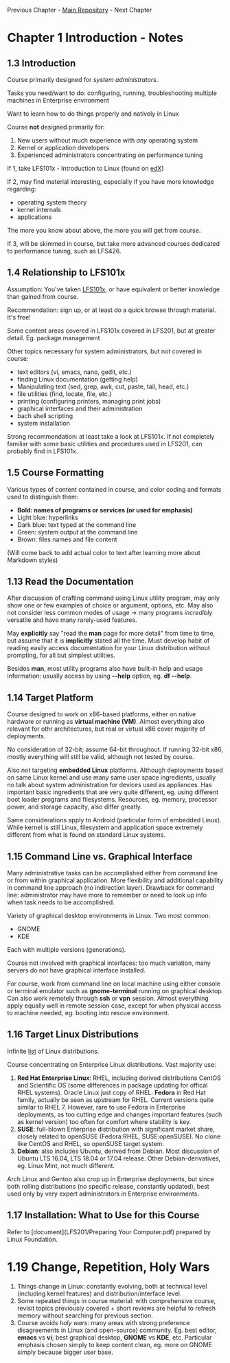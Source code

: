 Previous Chapter - [Main Repository](../) - Next Chapter

# Chapter 1 Introduction - Notes

## 1.3 Introduction
Course primarily designed for *system administrators*.

Tasks you need/want to do: configuring, running, troubleshooting multiple machines in Enterprise environment

Want to learn how to do things properly and natively in Linux

Course **not** designed primarily for:
1. New users without much experience with *any* operating system
2. Kernel or application developers
3. Experienced administrators concentrating on performance tuning

If 1, take LFS101x - Introduction to Linux (found on [edX](https://www.edx.org/course/introduction-to-linux))

If 2, may find material interesting, especially if you have more knowledge regarding:
- operating system theory
- kernel internals
- applications

The more you know about above, the more you will get from course.

If 3, will be skimmed in course, but take more advanced courses dedicated to performance tuning, such as LFS426.


## 1.4 Relationship to LFS101x
Assumption: You've taken [LFS101x](https://www.edx.org/course/introduction-to-linux), or have equivalent or better knowledge than gained from course.

Recommendation: sign up, or at least do a quick browse through material. It's free!

Some content areas covered in LFS101x covered in LFS201, but at greater detail. Eg. package management

Other topics necessary for system administrators, but not covered in course:
- text editors (vi, emacs, nano, gedit, etc.)
- finding Linux documentation (getting help)
- Manipulating text (sed, grep, awk, cut, paste, tail, head, etc.)
- file utilities (find, locate, file, etc.)
- printing (configuring printers, managing print jobs)
- graphical interfaces and their administration
- bach shell scripting
- system installation

Strong recommendation: at least take a look at LFS101x. If not completely familiar with some basic utilities and procedures used in LFS201, can probably find in LFS101x.


## 1.5 Course Formatting
Various types of content contained in course, and color coding and formats used to distinguish them:
- **Bold: names of programs or services (or used for emphasis)**
- Light blue: hyperlinks
- Dark blue: text typed at the command line
- Green: system output at the command line
- Brown: files names and file content

(Will come back to add actual color to text after learning more about Markdown styles)

## 1.13 Read the Documentation
After discussion of crafting command using Linux utility program, may only show one or few examples of choice or argument, options, etc. May also not consider less common modes of usage -> many programs *incredibly* versatile and have many rarely-used features.

May **explicitly** say "read the **man** page for more detail" from time to time, but assume that it is **implicitly** stated all the time. Must develop habit of reading easily access documentation for your Linux distribution without prompting, for all but simplest utilities.

Besides **man**, most utility programs also have built-in help and usage information: usually access by using **--help** option, eg. **df --help**.


## 1.14 Target Platform
Course designed to work on x86-based platforms, either on native hardware or running as **virtual machine (VM)**. Almost everything also relevant for othr architectures, but real or virtual x86 cover majority of deployments.

No consideration of 32-bit; assume 64-bit throughout. If running 32-bit x86, mostly everything will still be valid, although not tested by course.

Also *not* targeting **embedded Linux** platforms. Although deployments based on same Linux kernel and use many same user space ingredients, usually no talk about system administration for devices used as appliances. Has important basic ingredients that are very quite different, eg. using different boot loader programs and filesystems. Resources, eg. memory, processor power, and storage capacity, also differ greatly.

Same considerations apply to Android (particular form of embedded Linux). While kernel is still Linux, filesystem and application space extremely different from what is found on standard Linux systems.


## 1.15 Command Line vs. Graphical Interface
Many administrative tasks can be accomplished either from command line or from within graphical application. More flexibility and additional capability in command line approach (no indirection layer). Drawback for command line: administrator may have more to remember or need to look up info when task needs to be accomplished.

Variety of graphical desktop environments in Linux. Two most common:
- GNOME
- KDE

Each with multiple versions (generations).

Course not involved with graphical interfaces: too much variation, many servers do not have graphical interface installed.

For course, work from command line on local machine using either console or terminal emulator such as **gnome-terminal** running on graphical desktop. Can also work remotely through **ssh** or **vpn** session. Almost everything apply equally well in remote session case, except for when physical access to machine needed, eg. booting into rescue environment.


## 1.16 Target Linux Distributions
Infinite [list](http://lwn.net/Distributions) of Linux distributions.

Course concentrating on Enterprise Linux distributions. Vast majority use:
1. **Red Hat Enterprise Linux**: RHEL, including derived distributions CentOS and Scientific OS (some differences in package updating for offical RHEL systems). Oracle Linux just copy of RHEL. **Fedora** in Red Hat family, actually be seen as upstream for RHEL. Current versions quite similar to RHEL 7. However, rare to use Fedora in Enterprise deployments, as too cutting edge and changes important features (such as kernel version) too often for comfort where stability is key.
2. **SUSE**: full-blown Enterprise distribution with significant market share, closely related to openSUSE (Fedora:RHEL, SUSE:openSUSE). No clone like CentOS and RHEL, so openSUSE target system.
3. **Debian**: also includes Ubuntu, derived from Debian. Most discussion of Ubuntu LTS 16.04, LTS 18.04 or 17.04 release. Other Debian-derivatives, eg. Linux Mint, not much different.

Arch Linux and Gentoo also crop up in Enterprise deployments, but since both rolling distributions (no specific release, constantly updated), best used only by very expert administrators in Enterprise environments.

## 1.17 Installation: What to Use for this Course
Refer to [document](LFS201/Preparing Your Computer.pdf) prepared by Linux Foundation.


# 1.19 Change, Repetition, Holy Wars
1. Things change in Linux: constantly evolving, both at technical level (including kernel features) and distribution/interface level.
2. Some repeated things in course material: with comprehensive course, revisit topics previously covered + short reviews are helpful to refresh memory without searching for previous section.
3. Course avoids *holy wars*: many areas with strong preference disagreements in Linux (and open-source) community. Eg. best editor, **emacs** vs **vi**; best graphical desktop, **GNOME** vs **KDE**, etc. Particular emphasis chosen simply to keep content clean, eg. more on GNOME simply because bigger user base.
